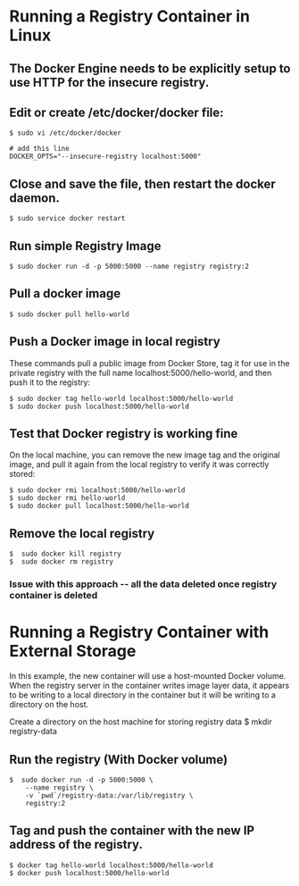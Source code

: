 # Running a Registry Container in Linux
## The Docker Engine needs to be explicitly setup to use HTTP for the insecure registry. 
## Edit or create /etc/docker/docker file:
	
	$ sudo vi /etc/docker/docker

	# add this line
	DOCKER_OPTS="--insecure-registry localhost:5000"
## Close and save the file, then restart the docker daemon.

	$ sudo service docker restart
## Run simple Registry Image
	
	$ sudo docker run -d -p 5000:5000 --name registry registry:2
## Pull a docker image 

	$ sudo docker pull hello-world
## Push a Docker image in local registry

These commands pull a public image from Docker Store, tag it for use in the private registry with the full name localhost:5000/hello-world, and then push it to the registry:

	$ sudo docker tag hello-world localhost:5000/hello-world
	$ sudo docker push localhost:5000/hello-world

## Test that Docker registry is working fine 

On the local machine, you can remove the new image tag and the original image, and pull it again from the local registry to verify it was correctly stored:

	$ sudo docker rmi localhost:5000/hello-world
	$ sudo docker rmi hello-world
	$ sudo docker pull localhost:5000/hello-world

## Remove the local registry 
	$  sudo docker kill registry
	$  sudo docker rm registry


### Issue with this approach -- all the data deleted once registry container is deleted 

# Running a Registry Container with External Storage

In this example, the new container will use a host-mounted Docker volume. When the registry server in the container writes image layer data, it appears to be writing to a local directory in the container but it will be writing to a directory on the host.

Create a directory on the host machine for storing registry data 
	$ mkdir registry-data


## Run the registry (With Docker volume)
	
	$  sudo docker run -d -p 5000:5000 \ 
		--name registry \
		-v `pwd`/registry-data:/var/lib/registry \ 
		registry:2

## Tag and push the container with the new IP address of the registry.

	$ docker tag hello-world localhost:5000/hello-world
	$ docker push localhost:5000/hello-world

